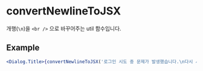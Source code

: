 # convertNewlineToJSX

개행(`\n`)을 `<br />` 으로 바꾸어주는 util 함수입니다.

## Example

```jsx
<Dialog.Title>{convertNewlineToJSX('로그인 시도 중 문제가 발생했습니다.\n다시 시도해 주세요.')}</Dialog.Title>
```
